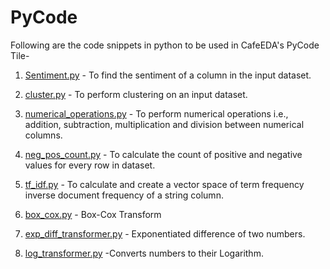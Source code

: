 # PyCode


Following are the code snippets in python to be used in CafeEDA's PyCode Tile-

1. [Sentiment.py](https://github.com/easydatain/PyCode/blob/main/Sentiment.py) - To find the sentiment of a column in the input dataset.

2. [cluster.py](https://github.com/easydatain/PyCode/blob/main/cluster.py) - To perform clustering on an input dataset.

3. [numerical_operations.py](https://github.com/easydatain/PyCode/blob/main/numerical_operations.py) - To perform numerical operations i.e., addition, subtraction, multiplication and division between numerical columns.

4. [neg_pos_count.py](https://github.com/easydatain/PyCode/blob/main/neg_pos_count.py) - To calculate the count of positive and negative values for every row in dataset.

5. [tf_idf.py](https://github.com/easydatain/PyCode/blob/main/tf_idf.py) - To calculate and create a vector space of term frequency inverse document frequency of a string column.

6. [box_cox.py](https://github.com/easydatain/PyCode/blob/main/box_cox.py) - Box-Cox Transform

7. [exp_diff_transformer.py](https://github.com/easydatain/PyCode/blob/main/exp_diff_transformer.py) - Exponentiated difference of two numbers.

8. [log_transformer.py](https://github.com/easydatain/PyCode/blob/main/log_transformer.py) -Converts numbers to their Logarithm.
